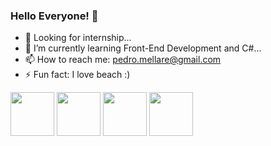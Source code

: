 ### Hello Everyone! 👋

- 🔭 Looking for internship...
- 🌱 I’m currently learning Front-End Development and C#...
- 📫 How to reach me: pedro.mellare@gmail.com
- ⚡ Fun fact: I love beach :)

<img src="https://cdn.jsdelivr.net/gh/devicons/devicon/icons/javascript/javascript-original.svg" height= 70px width= 70px/>
<img src="https://cdn.jsdelivr.net/gh/devicons/devicon/icons/css3/css3-original-wordmark.svg" height= 70px width= 70px/>
<img src="https://cdn.jsdelivr.net/gh/devicons/devicon/icons/html5/html5-original-wordmark.svg" height= 70px width= 70px/>
<img src="https://cdn.jsdelivr.net/gh/devicons/devicon/icons/csharp/csharp-original.svg" height= 70px width= 70px/>
